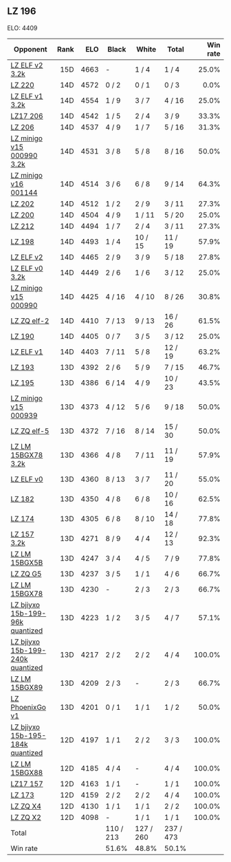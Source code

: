 ## LZ 196 ##

ELO: 4409

Opponent | Rank | ELO | Black | White | Total | Win rate
---------|-----:|----:|-------|-------|-------|-------:
[LZ ELF v2 3.2k](LZ%20ELF%20v2%203.2k.md) | 15D | 4663 | - | 1 / 4 | 1 / 4 | 25.0%
[LZ 220](LZ%20220.md) | 14D | 4572 | 0 / 2 | 0 / 1 | 0 / 3 | 0.0%
[LZ ELF v1 3.2k](LZ%20ELF%20v1%203.2k.md) | 14D | 4554 | 1 / 9 | 3 / 7 | 4 / 16 | 25.0%
[LZ17 206](LZ17%20206.md) | 14D | 4542 | 1 / 5 | 2 / 4 | 3 / 9 | 33.3%
[LZ 206](LZ%20206.md) | 14D | 4537 | 4 / 9 | 1 / 7 | 5 / 16 | 31.3%
[LZ minigo v15 000990 3.2k](LZ%20minigo%20v15%20000990%203.2k.md) | 14D | 4531 | 3 / 8 | 5 / 8 | 8 / 16 | 50.0%
[LZ minigo v16 001144](LZ%20minigo%20v16%20001144.md) | 14D | 4514 | 3 / 6 | 6 / 8 | 9 / 14 | 64.3%
[LZ 202](LZ%20202.md) | 14D | 4512 | 1 / 2 | 2 / 9 | 3 / 11 | 27.3%
[LZ 200](LZ%20200.md) | 14D | 4504 | 4 / 9 | 1 / 11 | 5 / 20 | 25.0%
[LZ 212](LZ%20212.md) | 14D | 4494 | 1 / 7 | 2 / 4 | 3 / 11 | 27.3%
[LZ 198](LZ%20198.md) | 14D | 4493 | 1 / 4 | 10 / 15 | 11 / 19 | 57.9%
[LZ ELF v2](LZ%20ELF%20v2.md) | 14D | 4465 | 2 / 9 | 3 / 9 | 5 / 18 | 27.8%
[LZ ELF v0 3.2k](LZ%20ELF%20v0%203.2k.md) | 14D | 4449 | 2 / 6 | 1 / 6 | 3 / 12 | 25.0%
[LZ minigo v15 000990](LZ%20minigo%20v15%20000990.md) | 14D | 4425 | 4 / 16 | 4 / 10 | 8 / 26 | 30.8%
[LZ ZQ elf-2](LZ%20ZQ%20elf-2.md) | 14D | 4410 | 7 / 13 | 9 / 13 | 16 / 26 | 61.5%
[LZ 190](LZ%20190.md) | 14D | 4405 | 0 / 7 | 3 / 5 | 3 / 12 | 25.0%
[LZ ELF v1](LZ%20ELF%20v1.md) | 14D | 4403 | 7 / 11 | 5 / 8 | 12 / 19 | 63.2%
[LZ 193](LZ%20193.md) | 13D | 4392 | 2 / 6 | 5 / 9 | 7 / 15 | 46.7%
[LZ 195](LZ%20195.md) | 13D | 4386 | 6 / 14 | 4 / 9 | 10 / 23 | 43.5%
[LZ minigo v15 000939](LZ%20minigo%20v15%20000939.md) | 13D | 4373 | 4 / 12 | 5 / 6 | 9 / 18 | 50.0%
[LZ ZQ elf-5](LZ%20ZQ%20elf-5.md) | 13D | 4372 | 7 / 16 | 8 / 14 | 15 / 30 | 50.0%
[LZ LM 15BGX78 3.2k](LZ%20LM%2015BGX78%203.2k.md) | 13D | 4366 | 4 / 8 | 7 / 11 | 11 / 19 | 57.9%
[LZ ELF v0](LZ%20ELF%20v0.md) | 13D | 4360 | 8 / 13 | 3 / 7 | 11 / 20 | 55.0%
[LZ 182](LZ%20182.md) | 13D | 4350 | 4 / 8 | 6 / 8 | 10 / 16 | 62.5%
[LZ 174](LZ%20174.md) | 13D | 4305 | 6 / 8 | 8 / 10 | 14 / 18 | 77.8%
[LZ 157 3.2k](LZ%20157%203.2k.md) | 13D | 4271 | 8 / 9 | 4 / 4 | 12 / 13 | 92.3%
[LZ LM 15BGX5B](LZ%20LM%2015BGX5B.md) | 13D | 4247 | 3 / 4 | 4 / 5 | 7 / 9 | 77.8%
[LZ ZQ G5](LZ%20ZQ%20G5.md) | 13D | 4237 | 3 / 5 | 1 / 1 | 4 / 6 | 66.7%
[LZ LM 15BGX78](LZ%20LM%2015BGX78.md) | 13D | 4230 | - | 2 / 3 | 2 / 3 | 66.7%
[LZ bjiyxo 15b-199-96k quantized](LZ%20bjiyxo%2015b-199-96k%20quantized.md) | 13D | 4223 | 1 / 2 | 3 / 5 | 4 / 7 | 57.1%
[LZ bjiyxo 15b-199-240k quantized](LZ%20bjiyxo%2015b-199-240k%20quantized.md) | 13D | 4217 | 2 / 2 | 2 / 2 | 4 / 4 | 100.0%
[LZ LM 15BGX89](LZ%20LM%2015BGX89.md) | 13D | 4209 | 2 / 3 | - | 2 / 3 | 66.7%
[LZ PhoenixGo v1](LZ%20PhoenixGo%20v1.md) | 13D | 4201 | 0 / 1 | 1 / 1 | 1 / 2 | 50.0%
[LZ bjiyxo 15b-195-184k quantized](LZ%20bjiyxo%2015b-195-184k%20quantized.md) | 12D | 4197 | 1 / 1 | 2 / 2 | 3 / 3 | 100.0%
[LZ LM 15BGX88](LZ%20LM%2015BGX88.md) | 12D | 4185 | 4 / 4 | - | 4 / 4 | 100.0%
[LZ17 157](LZ17%20157.md) | 12D | 4163 | 1 / 1 | - | 1 / 1 | 100.0%
[LZ 173](LZ%20173.md) | 12D | 4159 | 2 / 2 | 2 / 2 | 4 / 4 | 100.0%
[LZ ZQ X4](LZ%20ZQ%20X4.md) | 12D | 4130 | 1 / 1 | 1 / 1 | 2 / 2 | 100.0%
[LZ ZQ X2](LZ%20ZQ%20X2.md) | 12D | 4098 | - | 1 / 1 | 1 / 1 | 100.0%
Total | | | 110 / 213 | 127 / 260 | 237 / 473 | 
Win rate| | | 51.6% | 48.8% | 50.1% | 
